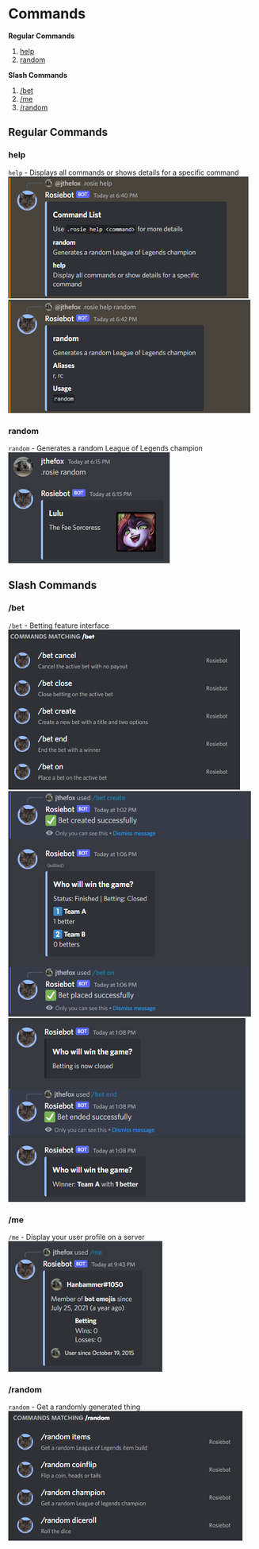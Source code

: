 # Commands

**Regular Commands**
1. [help](#help)
2. [random](#random)

**Slash Commands**
1. [/bet](#bet)
2. [/me](#me)
3. [/random](#random-1)

## Regular Commands

### help
`help` - Displays all commands or shows details for a specific command<br>
![Basic usage of the help command](../assets/cmd-help1.png)
![Usage of the help command for a specific command](../assets/cmd-help2.png)

### random
`random` - Generates a random League of Legends champion<br>
![Usage of the random command](../assets/cmd-random.png)

## Slash Commands

### /bet
`/bet` - Betting feature interface<br>
![List of available bet subcommands](../assets/cmd-bet1.png)<br>
![Creating and placing a bet with /bet](../assets/cmd-bet2.png)
![Closing and ending a bet with /bet](../assets/cmd-bet3.png)

### /me
`/me` - Display your user profile on a server<br>
![Usage of the /me command](../assets/cmd-me.png)

### /random
`random` - Get a randomly generated thing<br>
![List of available random subcommands](../assets/cmd-random1.png)<br>

